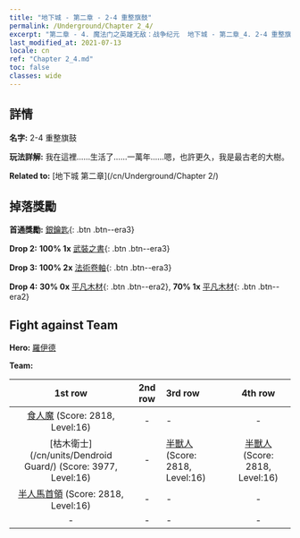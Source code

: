 ```yaml
---
title: "地下城 - 第二章 - 2-4 重整旗鼓"
permalink: /Underground/Chapter 2_4/
excerpt: "第二章 - 4. 魔法门之英雄无敌：战争纪元  地下城 - 第二章_4. 2-4 重整旗鼓"
last_modified_at: 2021-07-13
locale: cn
ref: "Chapter 2_4.md"
toc: false
classes: wide
---
```


## 詳情

 **名字:** 2-4 重整旗鼓

 **玩法詳解:**       我在這裡……生活了……一萬年……嗯，也許更久，我是最古老的大樹。

 **Related to:** [地下城 第二章](/cn/Underground/Chapter 2/)

## 掉落獎勵

 **首通獎勵:** [銀鑰匙](/cn/Items/con_693/){: .btn .btn--era3}

 **Drop 2:** **100% 1x** [武裝之書](/cn/Items/mat_18/){: .btn .btn--era3}

 **Drop 3:** **100% 2x** [法術卷軸](/cn/Items/con_694/){: .btn .btn--era3}

 **Drop 4:** **30% 0x** [平凡木材](/cn/Items/mat_7/){: .btn .btn--era2}, **70% 1x** [平凡木材](/cn/Items/mat_7/){: .btn .btn--era2}


## Fight against Team
 **Hero:** [羅伊德](/cn/heroes/Ryland/)

 **Team:**


  | 1st row | 2nd row | 3rd row | 4th row |
  |:----:|:----:|:----|:----:|
  | [食人魔](/cn/units/Ogre/) (Score: 2818, Level:16)  | - | - | - |
  | [枯木衛士](/cn/units/Dendroid Guard/) (Score: 3977, Level:16)  | - | [半獸人](/cn/units/Orc/) (Score: 2818, Level:16)  | [半獸人](/cn/units/Orc/) (Score: 2818, Level:16)  |
  | [半人馬首領](/cn/units/Centaur/) (Score: 2818, Level:16)  | - | - | - |
  | - | - | - | - |


